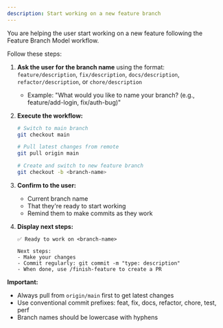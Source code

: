 ```yaml
---
description: Start working on a new feature branch
---
```


You are helping the user start working on a new feature following the Feature Branch Model workflow.

Follow these steps:

1. **Ask the user for the branch name** using the format: `feature/description`, `fix/description`, `docs/description`, `refactor/description`, or `chore/description`
   - Example: "What would you like to name your branch? (e.g., feature/add-login, fix/auth-bug)"

2. **Execute the workflow:**
   ```bash
   # Switch to main branch
   git checkout main

   # Pull latest changes from remote
   git pull origin main

   # Create and switch to new feature branch
   git checkout -b <branch-name>
   ```

3. **Confirm to the user:**
   - Current branch name
   - That they're ready to start working
   - Remind them to make commits as they work

4. **Display next steps:**
   ```
   ✅ Ready to work on <branch-name>

   Next steps:
   - Make your changes
   - Commit regularly: git commit -m "type: description"
   - When done, use /finish-feature to create a PR
   ```

**Important:**
- Always pull from `origin/main` first to get latest changes
- Use conventional commit prefixes: feat, fix, docs, refactor, chore, test, perf
- Branch names should be lowercase with hyphens
